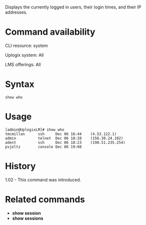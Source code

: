 <!-- 5.4 -->

Displays the currently logged in users, their login times, and their IP addresses.

# Command availability 

CLI resource: system

Uplogix system: All

LMS offerings: All

# Syntax 

```
show who
```

# Usage 

```
[admin@UplogixLM]# show who
tmcmillan      ssh     Dec 06 16:44    (4.53.122.1)
admin          telnet  Dec 06 18:20    (156.38.24.102)
adent          ssh     Dec 06 18:23    (198.51.235.254)
pvjeltz        console Dec 06 19:08
```

# History 

1.02 - This command was introduced.

# Related commands 

- **show session**
- **show sessions**
